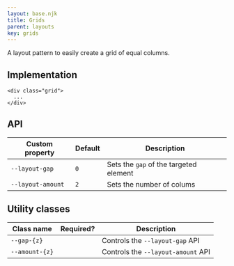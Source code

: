 ```yaml
---
layout: base.njk
title: Grids
parent: layouts
key: grids
---
```


A layout pattern to easily create a grid of equal columns.

## Implementation

```
<div class="grid">
  ...
</div>
```

## API

<div>
  <table>
    <thead>
      <tr><th>Custom property</th><th>Default</th><th>Description</th></tr>
    </thead>
    <tbody>
      <tr><td><code>--layout-gap</code></td><td><code>0</code></td><td>Sets the <code>gap</code> of the targeted element</tr>
      <tr><td><code>--layout-amount</code></td><td><code>2</code></td><td>Sets the number of colums</tr>
    </tbody>
  </table>
</div>

## Utility classes

<div>
  <table>
    <thead>
      <tr><th>Class name</th><th>Required?</th><th>Description</th></tr>
    </thead>
    <tbody>
      <tr><td><code>--gap-{z}</code></td><td></td><td>Controls the <code>--layout-gap</code> API</tr>
      <tr><td><code>--amount-{z}</code></td><td></td><td>Controls the <code>--layout-amount</code> API</tr>
    </tbody>
  </table>
</div>

